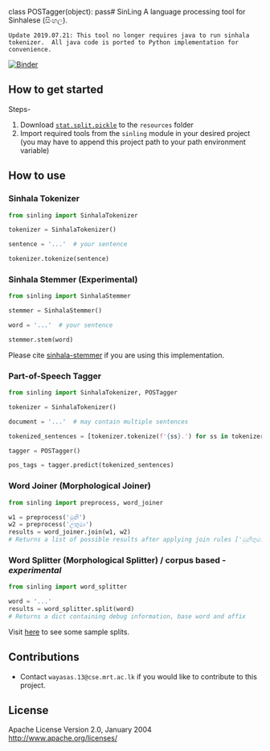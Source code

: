 class POSTagger(object):
    pass# SinLing 
A language processing tool for Sinhalese (සිංහල). 

`Update 2019.07.21: This tool no longer requires java to run sinhala tokenizer. 
All java code is ported to Python implementation for convenience.`

[![Binder](https://mybinder.org/badge_logo.svg)](https://mybinder.org/v2/gh/ysenarath/sinling/37fbcbaef51f0ff87ea9dcca4617ff427f7d34ce)


## How to get started
Steps-
1. Download [`stat.split.pickle`](https://github.com/ysenarath/sinling/releases/download/v0.1-alpha/stat.split.pickle) to the `resources` folder
1. Import required tools from the `sinling` module in your desired project 
(you may have to append this project path to your path environment variable)

## How to use
### Sinhala Tokenizer
```python
from sinling import SinhalaTokenizer

tokenizer = SinhalaTokenizer()

sentence = '...'  # your sentence

tokenizer.tokenize(sentence)
```

### Sinhala Stemmer (Experimental)
```python
from sinling import SinhalaStemmer

stemmer = SinhalaStemmer()

word = '...'  # your sentence

stemmer.stem(word)
```

Please cite [sinhala-stemmer](https://github.com/rksk/sinhala-news-analysis/tree/master/sinhala-stemmer) if you are using this implementation.

### Part-of-Speech Tagger

```python
from sinling import SinhalaTokenizer, POSTagger

tokenizer = SinhalaTokenizer()

document = '...'  # may contain multiple sentences

tokenized_sentences = [tokenizer.tokenize(f'{ss}.') for ss in tokenizer.split_sentences(document)]

tagger = POSTagger()

pos_tags = tagger.predict(tokenized_sentences)
```

### Word Joiner (Morphological Joiner)
```python
from sinling import preprocess, word_joiner

w1 = preprocess('මුනි')
w2 = preprocess('උතුමා')
results = word_joiner.join(w1, w2)
# Returns a list of possible results after applying join rules ['මුනිතුමා', ...]
```

### Word Splitter (Morphological Splitter) / corpus based - *experimental*
```python
from sinling import word_splitter

word = '...'
results = word_splitter.split(word)
# Returns a dict containing debug information, base word and affix
```

Visit [here](https://github.com/ysenarath/sinling/blob/master/scripts/splitter.ipynb) to see some sample splits.

## Contributions
- Contact `wayasas.13@cse.mrt.ac.lk` if you would like to contribute to this project.

## License
Apache License
Version 2.0, January 2004
http://www.apache.org/licenses/
